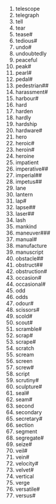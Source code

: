 1. telescope
2. telegraph
3. tell
4. tear
5. tease#
6. tedious#
7. undo#
8. undoubtedly
9. peaceful
10. peak#
11. pearl#
12. pedal#
13. pedestrian##
14. harassment#
15. harbour#
16. hard
17. harden
18. hardly
19. hardship
20. hardware#
21. hero
22. heroic#
23. heroin#
24. heroine
25. impatient
26. imperative##
27. imperial##
28. impetus##
29. lane
30. lantern
31. lap#
32. lapse##
33. laser##
34. lash
35. mankind
36. maneuver###
37. manual#
38. manufacture
39. manuscript
40. obstacle##
41. obstruct##
42. obstruction#
43. occasion#
44. occasional#
45. odd
46. odds
47. odour#
48. scissors#
49. scold#
50. scout#
51. scramble#
52. scrap#
53. scrape#
54. scratch
55. scream
56. screen
57. screw#
58. script
59. scrutiny#
60. sculpture#
61. seal#
62. seam#
63. second
64. secondary
65. secretary#
66. section
67. segment
68. segregate#
69. seize#
70. veil#
71. vein#
72. velocity#
73. velvet#
74. vertical
75. verge
76. versatile#
77. versus#